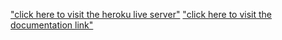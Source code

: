 ["click here to visit the heroku live server"](https://intense-headland-69642.herokuapp.com// "Hosted Link")
["click here to visit the documentation link"](https://documenter.getpostman.com/view/11137888/Szf9X83J?version=latest/ "Hosted Link")
